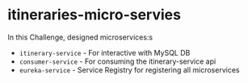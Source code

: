 # itineraries-micro-servies

In this Challenge, designed microservices:s
- `itinerary-service` - For interactive with MySQL DB
- `consumer-service` - For consuming the itinerary-service api
- `eureka-service` - Service Registry for registering all microservices

